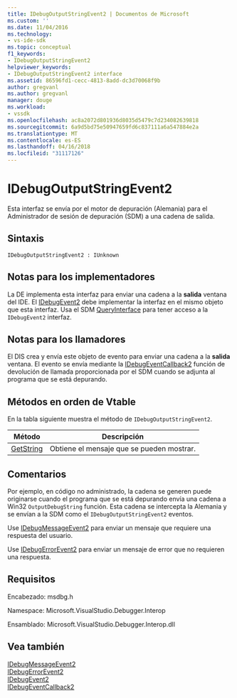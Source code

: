 ```yaml
---
title: IDebugOutputStringEvent2 | Documentos de Microsoft
ms.custom: ''
ms.date: 11/04/2016
ms.technology:
- vs-ide-sdk
ms.topic: conceptual
f1_keywords:
- IDebugOutputStringEvent2
helpviewer_keywords:
- IDebugOutputStringEvent2 interface
ms.assetid: 86596fd1-cecc-4813-8add-dc3d70068f9b
author: gregvanl
ms.author: gregvanl
manager: douge
ms.workload:
- vssdk
ms.openlocfilehash: ac8a2072d801936d8035d5479c7d234082639818
ms.sourcegitcommit: 6a9d5bd75e50947659fd6c837111a6a547884e2a
ms.translationtype: MT
ms.contentlocale: es-ES
ms.lasthandoff: 04/16/2018
ms.locfileid: "31117126"
---
```

# <a name="idebugoutputstringevent2"></a>IDebugOutputStringEvent2
Esta interfaz se envía por el motor de depuración (Alemania) para el Administrador de sesión de depuración (SDM) a una cadena de salida.  
  
## <a name="syntax"></a>Sintaxis  
  
```  
IDebugOutputStringEvent2 : IUnknown  
```  
  
## <a name="notes-for-implementers"></a>Notas para los implementadores  
 La DE implementa esta interfaz para enviar una cadena a la **salida** ventana del IDE. El [IDebugEvent2](../../../extensibility/debugger/reference/idebugevent2.md) debe implementar la interfaz en el mismo objeto que esta interfaz. Usa el SDM [QueryInterface](/cpp/atl/queryinterface) para tener acceso a la `IDebugEvent2` interfaz.  
  
## <a name="notes-for-callers"></a>Notas para los llamadores  
 El DIS crea y envía este objeto de evento para enviar una cadena a la **salida** ventana. El evento se envía mediante la [IDebugEventCallback2](../../../extensibility/debugger/reference/idebugeventcallback2.md) función de devolución de llamada proporcionada por el SDM cuando se adjunta al programa que se está depurando.  
  
## <a name="methods-in-vtable-order"></a>Métodos en orden de Vtable  
 En la tabla siguiente muestra el método de `IDebugOutputStringEvent2`.  
  
|Método|Descripción|  
|------------|-----------------|  
|[GetString](../../../extensibility/debugger/reference/idebugoutputstringevent2-getstring.md)|Obtiene el mensaje que se pueden mostrar.|  
  
## <a name="remarks"></a>Comentarios  
 Por ejemplo, en código no administrado, la cadena se generen puede originarse cuando el programa que se está depurando envía una cadena a Win32 `OutputDebugString` función. Esta cadena se intercepta la Alemania y se envían a la SDM como el `IDebugOutputStringEvent2` eventos.  
  
 Use [IDebugMessageEvent2](../../../extensibility/debugger/reference/idebugmessageevent2.md) para enviar un mensaje que requiere una respuesta del usuario.  
  
 Use [IDebugErrorEvent2](../../../extensibility/debugger/reference/idebugerrorevent2.md) para enviar un mensaje de error que no requieren una respuesta.  
  
## <a name="requirements"></a>Requisitos  
 Encabezado: msdbg.h  
  
 Namespace: Microsoft.VisualStudio.Debugger.Interop  
  
 Ensamblado: Microsoft.VisualStudio.Debugger.Interop.dll  
  
## <a name="see-also"></a>Vea también  
 [IDebugMessageEvent2](../../../extensibility/debugger/reference/idebugmessageevent2.md)   
 [IDebugErrorEvent2](../../../extensibility/debugger/reference/idebugerrorevent2.md)   
 [IDebugEvent2](../../../extensibility/debugger/reference/idebugevent2.md)   
 [IDebugEventCallback2](../../../extensibility/debugger/reference/idebugeventcallback2.md)